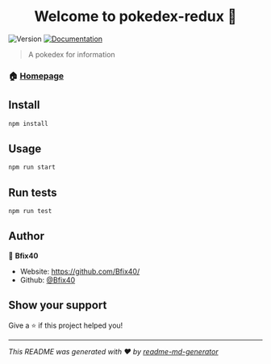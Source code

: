 <h1 align="center">Welcome to pokedex-redux 👋</h1>
<p>
  <img alt="Version" src="https://img.shields.io/badge/version-0.1.0-blue.svg?cacheSeconds=2592000" />
  <a href="https://github.com/Bfix40/Pokedex-app-5th" target="_blank">
    <img alt="Documentation" src="https://img.shields.io/badge/documentation-yes-brightgreen.svg" />
  </a>
</p>

> A pokedex for information

### 🏠 [Homepage](https://pokedex-bfix40.netlify.app/#/)

## Install

```sh
npm install
```

## Usage

```sh
npm run start
```

## Run tests

```sh
npm run test
```

## Author

👤 **Bfix40**

* Website: https://github.com/Bfix40/
* Github: [@Bfix40](https://github.com/Bfix40)

## Show your support

Give a ⭐️ if this project helped you!

***
_This README was generated with ❤️ by [readme-md-generator](https://github.com/kefranabg/readme-md-generator)_